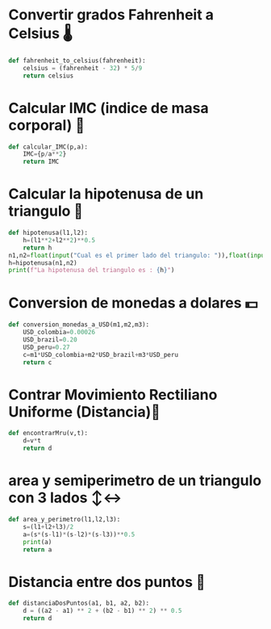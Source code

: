 # Convertir grados Fahrenheit a Celsius 🌡️
```py
def fahrenheit_to_celsius(fahrenheit):
    celsius = (fahrenheit - 32) * 5/9
    return celsius
````

# Calcular IMC (indice de masa corporal) 💪
```py
def calcular_IMC(p,a):
    IMC={p/a**2}
    return IMC
```
# Calcular la hipotenusa de un triangulo 📐
```py
def hipotenusa(l1,l2):
    h=(l1**2+l2**2)**0.5
    return h
n1,n2=float(input("Cual es el primer lado del triangulo: ")),float(input("Cual es el segundo lado del triangulo: "))
h=hipotenusa(n1,n2)
print(f"La hipotenusa del triangulo es : {h}")
````
# Conversion de monedas a dolares 💵
```py
def conversion_monedas_a_USD(m1,m2,m3):
    USD_colombia=0.00026
    USD_brazil=0.20
    USD_peru=0.27
    c=m1*USD_colombia+m2*USD_brazil+m3*USD_peru
    return c
````
# Contrar Movimiento Rectiliano Uniforme (Distancia)📏
```py
def encontrarMru(v,t):
    d=v*t
    return d
````
# area y semiperimetro de un triangulo con 3 lados ↕️↔️
```py
def area_y_perimetro(l1,l2,l3):
    s=(l1+l2+l3)/2
    a=(s*(s-l1)*(s-l2)*(s-l3))**0.5
    print(a)
    return a
````
# Distancia entre dos puntos 🧷
```py
def distanciaDosPuntos(a1, b1, a2, b2):
    d = ((a2 - a1) ** 2 + (b2 - b1) ** 2) ** 0.5
    return d
````
